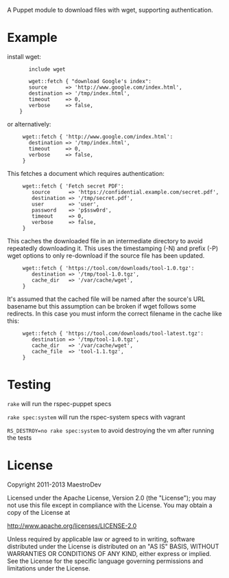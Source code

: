 A Puppet module to download files with wget, supporting authentication.

# Example

install wget:

```puppet
	   include wget
```
	
```puppet
	   wget::fetch { "download Google's index":
       source      => 'http://www.google.com/index.html',
       destination => '/tmp/index.html',
       timeout     => 0,
       verbose     => false,
	}
```
or alternatively: 

```puppet
     wget::fetch { 'http://www.google.com/index.html':
       destination => '/tmp/index.html',
       timeout     => 0,
       verbose     => false,
     }
```
This fetches a document which requires authentication:

```puppet
     wget::fetch { 'Fetch secret PDF':
        source      => 'https://confidential.example.com/secret.pdf',
        destination => '/tmp/secret.pdf',
        user        => 'user',
        password    => 'p$ssw0rd',
        timeout     => 0,
        verbose     => false,
     }
```

This caches the downloaded file in an intermediate directory to avoid
repeatedly downloading it. This uses the timestamping (-N) and prefix (-P)
wget options to only re-download if the source file has been updated.

```puppet
     wget::fetch { 'https://tool.com/downloads/tool-1.0.tgz':
        destination => '/tmp/tool-1.0.tgz',
        cache_dir   => '/var/cache/wget',
     }
```

It's assumed that the cached file will be named after the source's URL
basename but this assumption can be broken if wget follows some redirects. In
this case you must inform the correct filename in the cache like this:

```puppet
     wget::fetch { 'https://tool.com/downloads/tool-latest.tgz':
        destination => '/tmp/tool-1.0.tgz',
        cache_dir   => '/var/cache/wget',
        cache_file  => 'tool-1.1.tgz',
     }
```

# Testing

`rake` will run the rspec-puppet specs

`rake spec:system` will run the rspec-system specs with vagrant

`RS_DESTROY=no rake spec:system` to avoid destroying the vm after running the tests

# License

Copyright 2011-2013 MaestroDev

Licensed under the Apache License, Version 2.0 (the "License");
you may not use this file except in compliance with the License.
You may obtain a copy of the License at

   http://www.apache.org/licenses/LICENSE-2.0

Unless required by applicable law or agreed to in writing, software
distributed under the License is distributed on an "AS IS" BASIS,
WITHOUT WARRANTIES OR CONDITIONS OF ANY KIND, either express or implied.
See the License for the specific language governing permissions and
limitations under the License.
